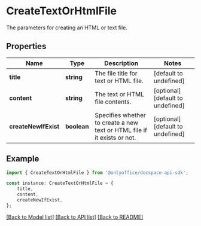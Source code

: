 # CreateTextOrHtmlFile

The parameters for creating an HTML or text file.

## Properties

Name | Type | Description | Notes
------------ | ------------- | ------------- | -------------
**title** | **string** | The file title for text or HTML file. | [default to undefined]
**content** | **string** | The text or HTML file contents. | [optional] [default to undefined]
**createNewIfExist** | **boolean** | Specifies whether to create a new text or HTML file if it exists or not. | [optional] [default to undefined]

## Example

```typescript
import { CreateTextOrHtmlFile } from '@onlyoffice/docspace-api-sdk';

const instance: CreateTextOrHtmlFile = {
    title,
    content,
    createNewIfExist,
};
```

[[Back to Model list]](../README.md#documentation-for-models) [[Back to API list]](../README.md#documentation-for-api-endpoints) [[Back to README]](../README.md)
